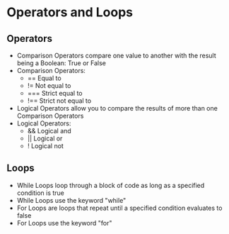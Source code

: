 # Operators and Loops

## Operators
* Comparison Operators compare one value to another with the result being a Boolean: True or False
* Comparison Operators:
    * == Equal to
    * != Not equal to
    * === Strict equal to
    * !== Strict not equal to
* Logical Operators allow you to compare the results of more than one Comparison Operators
* Logical Operators:
    * && Logical and
    * || Logical or
    * ! Logical not

## Loops
* While Loops loop through a block of code as long as a specified condition is true
* While Loops use the keyword "while"
* For Loops are loops that repeat until a specified condition evaluates to false
* For Loops use the keyword "for"
